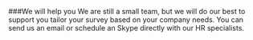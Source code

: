 ###We will help you
We are still a small team, but we will do our best to support you tailor your survey based on your company needs. You can send us an email or schedule an Skype directly with our HR specialists.
